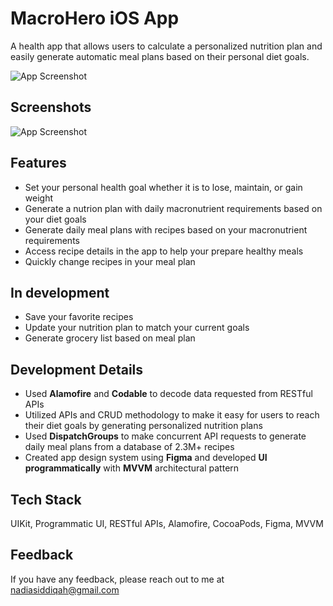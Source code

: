 
# MacroHero iOS App

A health app that allows users to calculate a personalized nutrition plan and easily generate automatic meal plans based on their personal diet goals.

![App Screenshot](https://camo.githubusercontent.com/8f563953b8a4c73e64ac8542f376f6f023d58fd5bfdbe97274358d7ef4f2f536/68747470733a2f2f75706c6f6164732d73736c2e776562666c6f772e636f6d2f3632323263393565393431323566323063643030623538362f3632326434633039623836613262313964666235303964355f556e7469746c65642d312e676966)

## Screenshots

![App Screenshot](https://camo.githubusercontent.com/240130f2269c31824e5d8ced94077d2dab1dc140daa0c4596e3588dba83d55ae/68747470733a2f2f75706c6f6164732d73736c2e776562666c6f772e636f6d2f3632323263393565393431323566316539383030623536362f3632376566613634656135386366616661613430373037345f47726f75702532303131392e706e67)


## Features

- Set your personal health goal whether it is to lose, maintain, or gain weight
- Generate a nutrion plan with daily macronutrient requirements based on your diet goals
- Generate daily meal plans with recipes based on your macronutrient requirements
- Access recipe details in the app to help your prepare healthy meals
- Quickly change recipes in your meal plan 

## In development
- Save your favorite recipes
- Update your nutrition plan to match your current goals
- Generate grocery list based on meal plan 

## Development Details
- Used **Alamofire** and **Codable** to decode data requested from RESTful APIs
- Utilized APIs and CRUD methodology to make it easy for users to reach their diet goals by generating personalized nutrition plans
- Used **DispatchGroups** to make concurrent API requests to generate daily meal plans from a database of 2.3M+ recipes
- Created app design system using **Figma** and developed **UI programmatically** with **MVVM** architectural pattern



## Tech Stack

UIKit, Programmatic UI, RESTful APIs, Alamofire, CocoaPods, Figma, MVVM


## Feedback

If you have any feedback, please reach out to me at nadiasiddiqah@gmail.com




